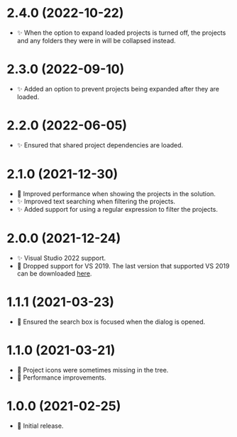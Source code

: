 # 2.4.0 (2022-10-22)

- ✨ When the option to expand loaded projects is turned off, the projects and any folders they were in will be collapsed instead.

# 2.3.0 (2022-09-10)

- ✨ Added an option to prevent projects being expanded after they are loaded.

# 2.2.0 (2022-06-05)

- ✨ Ensured that shared project dependencies are loaded.

# 2.1.0 (2021-12-30)

-   🚤 Improved performance when showing the projects in the solution.
-   ✨ Improved text searching when filtering the projects.
-   ✨ Added support for using a regular expression to filter the projects.

# 2.0.0 (2021-12-24)

-   ✨ Visual Studio 2022 support.
-   📒 Dropped support for VS 2019. The last version that supported VS 2019 can be downloaded [here](https://github.com/reduckted/ProjectFilter/releases/tag/1.1.1).

# 1.1.1 (2021-03-23)

-   🐛 Ensured the search box is focused when the dialog is opened.

# 1.1.0 (2021-03-21)

-   🐛 Project icons were sometimes missing in the tree.
-   🔧 Performance improvements.

# 1.0.0 (2021-02-25)

-   🎉 Initial release.
